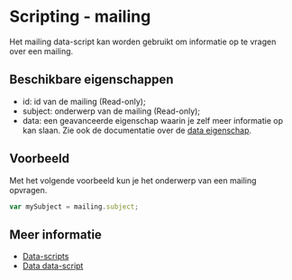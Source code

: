 # Scripting - mailing

Het mailing data-script kan worden gebruikt om informatie op te vragen over een mailing. 

## Beschikbare eigenschappen

* id: 			id van de mailing (Read-only);
* subject: 		onderwerp van de mailing (Read-only);
* data: 		een geavanceerde eigenschap waarin je zelf meer informatie op kan slaan. 
Zie ook de documentatie over de [data eigenschap](./followups-scripting-data).

## Voorbeeld

Met het volgende voorbeeld kun je het onderwerp van een mailing opvragen.

```javascript
var mySubject = mailing.subject;
```

## Meer informatie

* [Data-scripts](./followups-scripting)
* [Data data-script](./followups-scripting-data)

